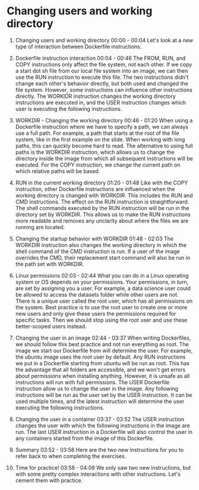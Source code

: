 # Changing users and working directory

1. Changing users and working directory
00:00 - 00:04
Let's look at a new type of interaction between Dockerfile instructions.

2. Dockerfile instruction interaction
00:04 - 00:46
The FROM, RUN, and COPY instructions only affect the file system, not each other. If we copy a start dot sh file from our local file system into an image, we can then use the RUN instruction to execute this file. The two instructions didn't change each other's behavior directly, but both used and changed the file system. However, some instructions can influence other instructions directly. The WORKIDR instruction changes the working directory instructions are executed in, and the USER instruction changes which user is executing the following instructions.

3. WORKDIR - Changing the working directory
00:46 - 01:20
When using a Dockerfile instruction where we have to specify a path, we can always use a full path. For example, a path that starts at the root of the file system, like in the first example on the slide. When working with long paths, this can quickly become hard to read. The alternative to using full paths is the WORKDIR instruction, which allows us to change the directory inside the image from which all subsequent instructions will be executed. For the COPY instruction, we change the current path on which relative paths will be based.

4. RUN in the current working directory
01:20 - 01:48
Like with the COPY instruction, other Dockerfile instructions are influenced when the working directory is changed with WORKDIR. This includes the RUN and CMD instructions. The effect on the RUN instruction is straightforward. The shell commands executed by the RUN instruction will be run in the directory set by WORKDIR. This allows us to make the RUN instructions more readable and removes any unclarity about where the files we are running are located.

5. Changing the startup behavior with WORKDIR
01:48 - 02:03
The WORKDIR instruction also changes the working directory in which the shell command of the CMD instruction is run. If a user of the image overrides the CMD, their replacement start command will also be run in the path set with WORKDIR.

6. Linux permissions
02:03 - 02:44
What you can do in a Linux operating system or OS depends on your permissions. Your permissions, in turn, are set by assigning you a user. For example, a data science user could be allowed to access the datasets folder while other users are not. There is a unique user called the root user, which has all permissions on the system. Best practice is to use the root user to create one or more new users and only give these users the permissions required for specific tasks. Then we should stop using the root user and use these better-scoped users instead.

7. Changing the user in an image
02:44 - 03:37
When writing Dockerfiles, we should follow this best practice and not run everything as root. The image we start our Dockerfile from will determine the user. For example, the ubuntu image uses the root user by default. Any RUN instructions we put in a Dockerfile starting from ubuntu will be run as root. This has the advantage that all folders are accessible, and we won't get errors about permissions when installing anything. However, it is unsafe as all instructions will run with full permissions. The USER Dockerfile instruction allow us to change the user in the image. Any following instructions will be run as the user set by the USER instruction. It can be used multiple times, and the latest instruction will determine the user executing the following instructions.

8. Changing the user in a container
03:37 - 03:52
The USER instruction changes the user with which the following instructions in the image are run. The last USER instruction in a Dockerfile will also control the user in any containers started from the image of this Dockerfile.

9. Summary
03:52 - 03:58
Here are the two new instructions for you to refer back to when completing the exercises.

10. Time for practice!
03:58 - 04:09
We only saw two new instructions, but with some pretty complex interactions with other instructions. Let's cement them with practice.